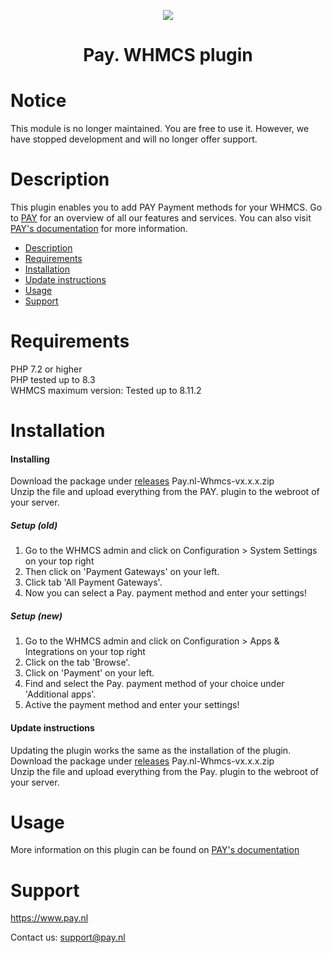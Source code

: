 <p align="center">
  <img src="https://www.pay.nl/uploads/1/brands/main_logo.png" />
</p>
<h1 align="center">Pay. WHMCS plugin</h1>

<h1 align="left">Notice</h1>
This module is no longer maintained. You are free to use it. However, we have stopped development and will no longer offer support.

# Description

This plugin enables you to add PAY Payment methods for your WHMCS. Go to <a href="https://www.pay.nl">PAY</a> for an overview of all our features and services. You can also visit
<a href="https://docs.pay.nl/plugins#whmcs">PAY's documentation</a> for more information.

- [Description](#description)
- [Requirements](#requirements)
- [Installation](#installation)
- [Update instructions](#update-instructions)
- [Usage](#usage)
- [Support](#support)

# Requirements
  PHP 7.2 or higher\
  PHP tested up to 8.3\
  WHMCS maximum version: Tested up to 8.11.2

# Installation
#### Installing
Download the package under [releases](https://github.com/paynl/whmcs-plugin/releases) Pay.nl-Whmcs-vx.x.x.zip <br/>
Unzip the file and upload everything from the PAY. plugin to the webroot of your server.

##### Setup (old)
1. Go to the WHMCS admin and click on Configuration > System Settings on your top right
2. Then click on 'Payment Gateways' on your left.
3. Click tab 'All Payment Gateways'.
4. Now you can select a Pay. payment method and enter your settings!

##### Setup (new)
1. Go to the WHMCS admin and click on Configuration > Apps & Integrations on your top right
2. Click on the tab 'Browse'.
3. Click on 'Payment' on your left.
4. Find and select the Pay. payment method of your choice under 'Additional apps'.
5. Active the payment method and enter your settings!

#### Update instructions

Updating the plugin works the same as the installation of the plugin.
Download the package under [releases](https://github.com/paynl/whmcs-plugin/releases) Pay.nl-Whmcs-vx.x.x.zip <br/>
Unzip the file and upload everything from the Pay. plugin to the webroot of your server.

# Usage

More information on this plugin can be found on <a href="https://docs.pay.nl/plugins#whmcs">PAY's documentation</a>

# Support
https://www.pay.nl

Contact us: support@pay.nl


